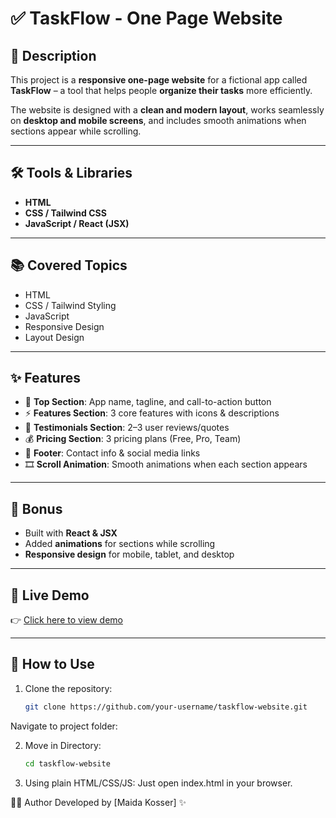 # ✅ TaskFlow - One Page Website

## 📖 Description
This project is a **responsive one-page website** for a fictional app called **TaskFlow** – a tool that helps people **organize their tasks** more efficiently.  

The website is designed with a **clean and modern layout**, works seamlessly on **desktop and mobile screens**, and includes smooth animations when sections appear while scrolling.  

---

## 🛠️ Tools & Libraries
- **HTML**  
- **CSS / Tailwind CSS**  
- **JavaScript / React (JSX)**  

---

## 📚 Covered Topics
- HTML  
- CSS / Tailwind Styling  
- JavaScript  
- Responsive Design  
- Layout Design   

---

## ✨ Features
- 🎯 **Top Section**: App name, tagline, and call-to-action button  
- ⚡ **Features Section**: 3 core features with icons & descriptions  
- 💬 **Testimonials Section**: 2–3 user reviews/quotes  
- 💰 **Pricing Section**: 3 pricing plans (Free, Pro, Team)  
- 📩 **Footer**: Contact info & social media links  
- 🎞️ **Scroll Animation**: Smooth animations when each section appears  

---

## 🚀 Bonus
- Built with **React & JSX**  
- Added **animations** for sections while scrolling  
- **Responsive design** for mobile, tablet, and desktop  

---

## 🎥 Live Demo
👉 [Click here to view demo](#)  

---

## 📂 How to Use
1. Clone the repository:
   ```bash
   git clone https://github.com/your-username/taskflow-website.git
Navigate to project folder:

2. Move in Directory:
   ```bash
   cd taskflow-website
   ```
3. Using plain HTML/CSS/JS:
Just open index.html in your browser.

👩‍💻 Author
Developed by [Maida Kosser] ✨

